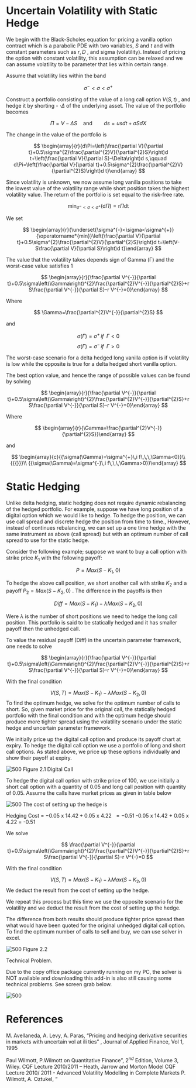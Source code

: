# Uncertain Volatility with Static Hedge

We begin with the Black-Scholes equation for pricing a vanilla option contract which is a  parabolic PDE with two variables,  $S$   and  $t$   and with constant parameters such as  $r,D$  , and sigma  (volatility).  Instead of pricing the option with constant volatility, this assumption can be relaxed  and we can assume volatility to be parameter that lies within certain range.

Assume that volatility lies within the band

$$
\sigma^{-}<\sigma<\sigma^{+}
$$

Construct a portfolio consisting of the value of a long call option   $V(S,t)$  ,  and hedge it by shorting  -  $\cdot\Delta$   of the underlying asset. The value of the portfolio becomes

$$
\Pi=V-\Delta S\quad\mathrm{and}\qquad d s=u s d t+\sigma S d X
$$

The change in the value of the portfolio is

$$
\begin{array}{r}{d\Pi=\left(\frac{\partial V}{\partial t}+0.5\sigma^{2}\frac{\partial^{2}V}{\partial^{2}S}\right)d t+\left(\frac{\partial V}{\partial S}-\Delta\right)d s,\qquad d\Pi=\left(\frac{\partial V}{\partial t}+0.5\sigma^{2}\frac{\partial^{2}V}{\partial^{2}S}\right)d t}\end{array}
$$

Since volatility is unknown, we now assume long vanilla positions to take the lowest value of  the volatility range while short position takes the highest volatility value. The return of the  portfolio is set equal to the risk-free rate.

$$
\operatorname*{min}_{\sigma^{-}<\sigma<\sigma^{+}}(\mathrm{d}\Pi)=\mathrm{r}\Pi\mathrm{d}\mathrm{t}
$$

We set

$$
\begin{array}{r}{\underset{\sigma^{-}<\sigma<\sigma^{+}}{\operatorname*{min}}\left(\frac{\partial V}{\partial t}+0.5\sigma^{2}\frac{\partial^{2}V}{\partial^{2}S}\right)d t=\left(V-S\frac{\partial V}{\partial S}\right)d t}\end{array}
$$

The value that the volatility takes depends sign of Gamma  (Γ)  and the worst-case value  satisfies 1

$$
\begin{array}{r}{\frac{\partial V^{-}}{\partial t}+0.5\sigma\left(\Gamma\right)^{2}\frac{\partial^{2}V^{-}}{\partial^{2}S}+r S\frac{\partial V^{-}}{\partial S}-r V^{-}=0}\end{array}
$$

Where

$$
\Gamma=\frac{\partial^{2}V^{-}}{\partial^{2}S}
$$

and

$$
\sigma(\Gamma)=\sigma^{+}\,i f\,\,\,\Gamma<0
$$
$$
\sigma(\Gamma)=\sigma^{-}\,i f\,\,\,\Gamma>0
$$

The worst-case scenario for a delta hedged long vanilla option is if volatility is low while the  opposite is true for a delta hedged short vanilla option.

The best option value, and hence the range of possible values can be found by solving

$$
\begin{array}{r}{\frac{\partial V^{-}}{\partial t}+0.5\sigma\left(\Gamma\right)^{2}\frac{\partial^{2}V^{-}}{\partial^{2}S}+r S\frac{\partial V^{-}}{\partial S}-r V^{-}=0}\end{array}
$$

Where

$$
\begin{array}{r}{\Gamma=\frac{\partial^{2}V^{-}}{\partial^{2}S}}\end{array}
$$

and

$$
\begin{array}{c}{{\sigma(\Gamma)=\sigma^{+}\,i f\,\,\,\Gamma<0}}\\ {{{}}}\\ {{\sigma(\Gamma)=\sigma^{-}\,i f\,\,\,\Gamma>0}}\end{array}
$$

# Static Hedging

Unlike delta hedging, static hedging does not require dynamic rebalancing of the hedged  portfolio. For example, suppose we have long position of a digital option which we would like  to hedge. To hedge the position, we can use call spread and discrete hedge the position from  time to time., However, instead of continues rebalancing, we can set up a one time hedge with  the same instrument as above (call spread) but with an optimum number of call spread to use  for the static hedge.

Consider the following example; suppose we want to buy a call option with strike price  $K_{1}$  with  the following payoff:

$$
P=M a x(S-K_{1},0)
$$

To hedge the above call position, we short another call with strike   $K_{2}$   and a  payoff    $P_{2}=M a x(S-K_{2},0)$  . The difference in the payoffs is then

$$
D i f f=M a x(S-K_{1})-\lambda M a x(S-K_{2},0)
$$

Were  $\lambda$   is the number of short positions we need to hedge the long call position. This portfolio  is said to be statically hedged and it has smaller payoff then the unhedged call.

To value the residual payoff (Diff) in the uncertain parameter framework, one needs to solve

$$
\begin{array}{r}{\frac{\partial V^{-}}{\partial t}+0.5\sigma\left(\Gamma\right)^{2}\frac{\partial^{2}V^{-}}{\partial^{2}S}+r S\frac{\partial V^{-}}{\partial S}-r V^{-}=0}\end{array}
$$

With the final condition

$$
V(S,T)=M a x(S-K_{1})-\lambda M a x(S-K_{2},0)
$$
To find the optimum hedge, we solve for the optimum number of calls to short. So, given  market price for the original call, the statically hedged portfolio with the final condition and  with the optimum hedge should produce more tighter spread using the volatility scenario under  the static hedge and uncertain parameter framework.

We initially price up the digital call option and produce its payoff chart at expiry. To hedge the  digital call option we use a portfolio of long and short call options. As stated above, we price  up these options individually and show their payoff at expiry.

 ![500](https://cdn-mineru.openxlab.org.cn/model-mineru/prod/ecdf772e3aa4af0f53fe817b89fa413953dd96fc531b8184d280aa92fb8bc4d3.jpg)
Figure 2.1 Digital Call

To hedge the digital call option with strike price of 100, we use initially a short call option with  a quantity of 0.05 and long call position with quantity of 0.05. Assume the calls have market  prices as given in table below

 ![500](https://cdn-mineru.openxlab.org.cn/model-mineru/prod/2e15a3eeb36d6b9070007678bb8d03a3bff2f9814cd044d111d37cb552c3c15e.jpg)
The cost of setting up the hedge is

Hedging Cost  $=$      $-0.05\mathrm{~x~}14.42+0.05\mathrm{~x~}4.22\ \ =-0.51$  -0.05 x 14.42 + 0.05 x 4.22   = -0.51

We solve

$$
\frac{\partial V^{-}}{\partial t}+0.5\sigma\left(\Gamma\right)^{2}\frac{\partial^{2}V^{-}}{\partial^{2}S}+r S\frac{\partial V^{-}}{\partial S}-r V^{-}=0
$$

With the final condition

$$
V(S,T)=M a x(S-K_{1})-\lambda M a x(S-K_{2},0)
$$
We deduct the result from the cost of setting up the hedge.

We repeat this process but this time we use the opposite scenario for the volatility and we  deduct the result from the cost of setting up the hedge.

The difference from both results should produce tighter price spread then what would have  been quoted for the original unhedged digital call option. To find the optimum number of calls  to sell and buy, we can use solver in excel.

 ![500](https://cdn-mineru.openxlab.org.cn/model-mineru/prod/24637b9c4b9db037fa269648befb29933c50788cb8447ca0e409b0d7a4b5c83b.jpg)
Figure 2.2

Technical Problem.

Due to the copy office package currently running on my PC, the solver is NOT available and  downloading this add-in is also still causing some technical problems. See screen grab below.

 ![500](https://cdn-mineru.openxlab.org.cn/model-mineru/prod/5105eb6ff589376f1f98b7390004f6a785796960570e9683ad0f2bfcfe1bdfc0.jpg)
# References

M. Avellaneda, A. Levy, A. Paras,  “Pricing and hedging derivative securities in markets with uncertain  vol at ili ties” , Journal of   Applied Finance, Vol 1, 1995

Paul Wilmott,  P.Wilmott on Quantitative Finance”,  $2^{n d}$   Edition, Volume 3, Wiley.     CQF  Lecture 2010/2011 – Heath, Jarrow and Morton Model     CQF Lecture 2010/ 2011 - Advanced Volatility Modelling in Complete Markets     P. Wilmott, A. Oztukel, “
